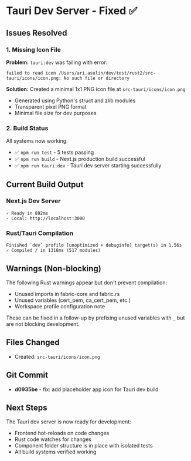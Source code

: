 # Tauri Dev Server - Fixed ✅

## Issues Resolved

### 1. Missing Icon File
**Problem:** `tauri:dev` was failing with error:
```
failed to read icon /Users/ari.asulin/dev/test/rust2/src-tauri/icons/icon.png: No such file or directory
```

**Solution:** Created a minimal 1x1 PNG icon file at `src-tauri/icons/icon.png`
- Generated using Python's struct and zlib modules
- Transparent pixel PNG format
- Minimal file size for dev purposes

### 2. Build Status
All systems now working:
- ✅ `npm run test` - 5 tests passing
- ✅ `npm run build` - Next.js production build successful  
- ✅ `npm run tauri:dev` - Tauri dev server starting successfully

## Current Build Output

### Next.js Dev Server
```
✓ Ready in 892ms
- Local: http://localhost:3000
```

### Rust/Tauri Compilation
```
Finished `dev` profile [unoptimized + debuginfo] target(s) in 1.56s
✓ Compiled / in 1318ms (517 modules)
```

## Warnings (Non-blocking)

The following Rust warnings appear but don't prevent compilation:
- Unused imports in fabric-core and fabric.rs
- Unused variables (cert_pem, ca_cert_pem, etc.)
- Workspace profile configuration note

These can be fixed in a follow-up by prefixing unused variables with `_` but are not blocking development.

## Files Changed

- Created: `src-tauri/icons/icon.png`

## Git Commit

- **d0935be** - fix: add placeholder app icon for Tauri dev build

## Next Steps

The Tauri dev server is now ready for development:
- Frontend hot-reloads on code changes
- Rust code watches for changes
- Component folder structure is in place with isolated tests
- All build systems verified working
